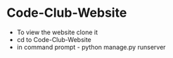 # Code-Club-Website
- To view the website clone it
- cd to Code-Club-Website
- in command prompt - python manage.py runserver
